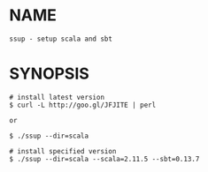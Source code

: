 # NAME

    ssup - setup scala and sbt

# SYNOPSIS

    # install latest version
    $ curl -L http://goo.gl/JFJITE | perl

    or

    $ ./ssup --dir=scala

    # install specified version
    $ ./ssup --dir=scala --scala=2.11.5 --sbt=0.13.7

